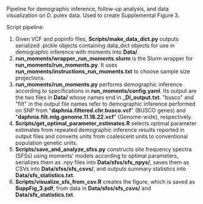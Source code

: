 Pipeline for demographic inference, follow-up analysis, and data visualization on D. pulex data. Used to create Supplemental Figure 3.

Script pipeline:
1. Given VCF and popinfo files, **Scripts/make_data_dict.py** outputs serialized .pickle objects containing data_dict objects for use in demographic inference with moments into **Data/**.
2. **run_moments/wrapper_run_moments.slurm** is the Slurm wrapper for **run_moments/run_moments.py**. It uses **run_moments/instructions_run_moments.txt** to choose sample size projections.
3. **run_moments/run_moments.py** performs demographic inference according to specifications in **run_moments/config.yaml**. Its output are the two files in **Data/** whose names end in **_DI_output.txt**. "busco" and "filt" in the output file names refer to demographic inference performed on SNP from "**daphnia.filtered.chr.busco.vcf**" (BUSCO genes) and "**daphnia.filt.mlg.genome.11.18.22.vcf**" (Genome-wide), respectively.
4. **Scripts/get_optimal_parameter_estimates.R** selects optimal parameter estimates from repeated demographic inference results reported in output files and converts units from coalescent units to conventional population genetic units.
5. **Scripts/save_and_analyze_sfss.py** constructs site frequency spectra (SFSs) using moments' models according to optimal parameters, serializes them as .npy files into **Data/sfss/sfs_npys/**, saves them as CSVs into **Data/sfss/sfs_csvs/**, and outputs summary statistics into **Data/sfs_statistics.txt**.
6. **Scripts/visualize_sfs_from_csv.R** creates the figure, which is saved as **SuppFig_3.pdf**, from data in **Data/sfss/sfs_csvs/** and **Data/sfs_statistics.txt**.
